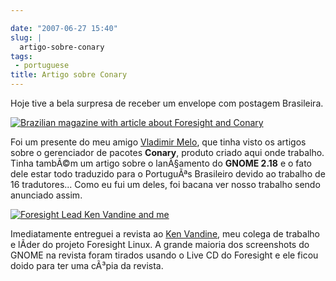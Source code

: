 ```yaml
---

date: "2007-06-27 15:40"
slug: |
  artigo-sobre-conary
tags:
 - portuguese
title: Artigo sobre Conary
---
```


Hoje tive a bela surpresa de receber um envelope com postagem
Brasileira.

[![Brazilian magazine with article about Foresight and
Conary](http://farm2.static.flickr.com/1430/640227586_d739a12a4a.jpg)](http://www.flickr.com/photos/ogmaciel/640227586/)

Foi um presente do meu amigo [Vladimir
Melo](http://vladimirmelo.wordpress.com/), que tinha visto os artigos
sobre o gerenciador de pacotes **Conary**, produto criado aqui onde
trabalho. Tinha tambÃ©m um artigo sobre o lanÃ§amento do **GNOME 2.18**
e o fato dele estar todo traduzido para o PortuguÃªs Brasileiro devido
ao trabalho de 16 tradutores... Como eu fui um deles, foi bacana ver
nosso trabalho sendo anunciado assim.

[![Foresight Lead Ken Vandine and
me](http://farm2.static.flickr.com/1303/640227546_cef1a02c20.jpg)](http://www.flickr.com/photos/ogmaciel/640227546/)

Imediatamente entreguei a revista ao [Ken
Vandine](http://ken.vandine.org/), meu colega de trabalho e lÃ­der do
projeto Foresight Linux. A grande maioria dos screenshots do GNOME na
revista foram tirados usando o Live CD do Foresight e ele ficou doido
para ter uma cÃ³pia da revista.
